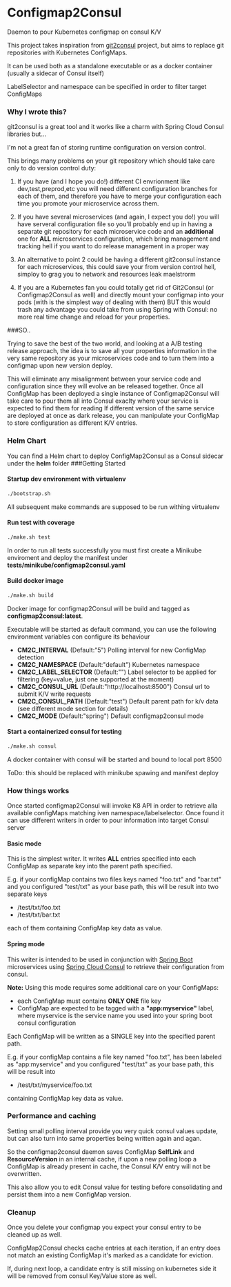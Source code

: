 Configmap2Consul
===================

Daemon to pour Kubernetes configmap on consul K/V

This project takes inspiration from [git2consul](https://github.com/breser/git2consul) project, but aims to replace git repositories with Kubernetes ConfigMaps.

It can be used both as a standalone executable or as a docker container (usually a sidecar of Consul itself)

LabelSelector and namespace can be specified in order to filter target ConfigMaps

### Why I wrote this?
git2consul is a great tool and it works like a charm with Spring Cloud Consul libraries but...

I'm not a great fan of storing runtime configuration on version control. 

This brings many problems on your git repository which should take care only to do version control duty:

1) If you have (and I hope you do!) different CI envrionment like dev,test,preprod,etc you will need different configuration branches for each of them, and therefore you have to merge your configuration each time you promote your microservice across them.

2) If you have several microservices (and again, I expect you do!) you will have serveral configuration file so you'll probably end up in having a separate git repository for each microservice code and an **additional** one for **ALL** microservices configuration, which bring management and tracking hell if you want to do release management in a proper way

3) An alternative to point 2 could be having a different git2consul instance for each microservices, this could save your from version control hell, simploy to grag you to network and resources leak maelstrorm

4) If you are a Kubernetes fan you could totally get rid of Git2Consul (or Configmap2Consul as well) and directly mount your configmap into your pods (with is the simplest way of dealing with them) BUT this would trash any advantage you could take from using Spring with Consul: no more real time change and reload for your properties.

###SO..

Trying to save the best of the two world, and looking at a A/B testing release approach, the idea is to save all your properties information in the very same repository as your microservices code and to turn them into a configmap upon new version deploy.

This will eliminate any misalignment between your service code and configuration since they will evolve an be released together.
Once all ConfigMap has been deployed a single instance of Configmap2Consul will take care to pour them all into Consul exaclty where your service is expected to find them for reading
If different version of the same service are deployed at once as dark release, you can manipulate your ConfigMap to store configuration as different K/V entries.

### Helm Chart
You can find a Helm chart to deploy ConfigMap2Consul as a Consul sidecar under the **helm** folder
###Getting Started

#### Startup dev environment with virtualenv
```bash
./bootstrap.sh
```
All subsequent make commands are supposed to be run withing virtualenv

#### Run test with coverage

```bash
./make.sh test
```
In order to run all tests successfully you must first create a Minikube enviroment and deploy the manifest under **tests/minikube/configmap2consul.yaml**

#### Build docker image

```bash
./make.sh build
```
Docker image for configmap2Consul will be build and tagged as **configmap2consul:latest**.

Executable will be started as default command, you can use the following environment variables con configure its behaviour 

* **CM2C_INTERVAL** (Default:"5") Polling interval for new ConfigMap detection
* **CM2C_NAMESPACE** (Default:"default") Kubernetes namespace
* **CM2C_LABEL_SELECTOR** (Default:"") Label selector to be applied for filtering (key=value, just one supported at the moment)
* **CM2C_CONSUL_URL** (Default:"http://localhost:8500") Consul url to submit K/V write requests
* **CM2C_CONSUL_PATH** (Default:"test") Default parent path for k/v data (see different mode section for details)
* **CM2C_MODE** (Default:"spring") Default configmap2consul mode

#### Start a containerized consul for testing

```bash
./make.sh consul
```
A docker container with consul will be started and bound to local port 8500

ToDo: this should be replaced with minikube spawing and manifest deploy

### How things works
Once started configmap2Consul will invoke K8 API in order to retrieve alla available configMaps matching iven namespace/labelselector.
Once found it can use different writers in order to pour information into target Consul server

#### Basic mode
This is the simplest writer.
It writes **ALL** entries specified into each ConfigMap as separate key into the parent path specified.

E.g. if your configMap contains two files keys named "foo.txt" and "bar.txt" and you configured "test/txt" as your base path, this will be result into two separate keys
* /test/txt/foo.txt
* /test/txt/bar.txt

each of them containing ConfigMap key data as value.


#### Spring mode
This writer is intended to be used in conjunction with [Spring Boot](https://spring.io/projects/spring-boot) microservices using [Spring Cloud Consul](https://spring.io/projects/spring-cloud-consul) to retrieve their configuration from consul.

**Note:** Using this mode requires some additional care on your ConfigMaps:
* each ConfigMap must contains **ONLY ONE** file key 
* ConfigMap are expected to be tagged with a **"app:myservice"** label, where myservice is the service name you used into your spring boot consul configuration

Each ConfigMap will be written as a SINGLE key into the specified parent path.

E.g. if your configMap contains a file key named "foo.txt",  has been labeled as "app:myservice" and  you configured "test/txt" as your base path, this will be result into
* /test/txt/myservice/foo.txt

containing ConfigMap key data as value.

### Performance and caching
Setting small polling interval provide you very quick consul values update, but can also turn into same properties being written again and agan.

So the configmap2consul daemon saves ConfigMap **SelfLink** and **ResourceVersion** in an internal cache, if upon a new polling loop a ConfigMap is already present in cache, the Consul K/V entry will not be overwritten.

This also allow you to edit Consul value for testing before consolidating and persist them into a new ConfigMap version.

### Cleanup
Once you delete your configmap you expect your consul entry to be cleaned up as well.

ConfigMap2Consul checks cache entries at each iteration, if an entry does not match an existing ConfigMap it's marked as a candidate for eviction. 

If, during next loop, a candidate entry is still missing on kubernetes side it will be removed from consul Key/Value store as well. 